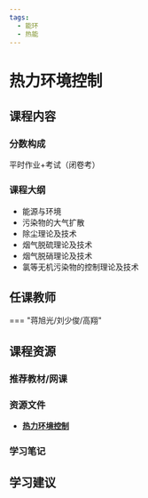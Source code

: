```yaml
---
tags:
  - 能环
  - 热能
---
```


# 热力环境控制

## 课程内容

### 分数构成

平时作业+考试（闭卷考）

### 课程大纲

- 能源与环境
- 污染物的大气扩散
- 除尘理论及技术
- 烟气脱硫理论及技术
- 烟气脱硝理论及技术
- 氯等无机污染物的控制理论及技术

## 任课教师

=== "蒋旭光/刘少俊/高翔"

## 课程资源

### 推荐教材/网课

### 资源文件

- [**热力环境控制**](https://pan.baidu.com/s/1vy_rrmEhk7JKP1DPkDLQ_A?pwd=2etp)

### 学习笔记

## 学习建议









